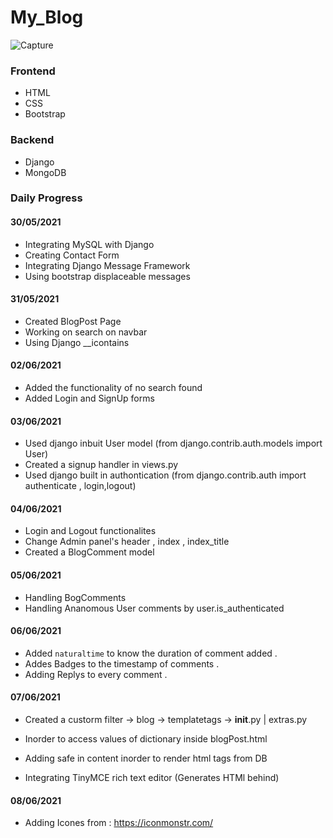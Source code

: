 # My_Blog

![Capture](https://user-images.githubusercontent.com/63875409/121201530-3979dc00-c892-11eb-8a83-bdb69167625a.PNG)

### Frontend
* HTML
* CSS
* Bootstrap

### Backend
* Django
* MongoDB

### Daily Progress

#### 30/05/2021
* Integrating MySQL with Django
* Creating Contact Form 
* Integrating Django Message Framework
* Using bootstrap displaceable messages

#### 31/05/2021
* Created BlogPost Page
* Working on search on navbar
* Using Django __icontains

#### 02/06/2021
* Added the functionality of no search found
* Added Login and SignUp forms

#### 03/06/2021
* Used django inbuit User model (from django.contrib.auth.models import User)
* Created a signup handler in views.py
* Used django built in authontication (from django.contrib.auth import authenticate , login,logout)

#### 04/06/2021
* Login and Logout functionalites
* Change Admin panel's header , index , index_title
* Created a BlogComment model

#### 05/06/2021
* Handling BogComments 
* Handling Ananomous User comments by user.is_authenticated

#### 06/06/2021
* Added `naturaltime` to know the duration of comment added .
* Addes Badges to the timestamp of comments .
* Adding Replys to every comment .

#### 07/06/2021
* Created a custorm filter
   -> blog -> templatetags -> __init__.py | extras.py

* Inorder to access values of dictionary inside blogPost.html
* Adding safe in content inorder to render html tags from DB
* Integrating TinyMCE rich text editor (Generates HTMl behind)

#### 08/06/2021
* Adding Icones from : https://iconmonstr.com/

